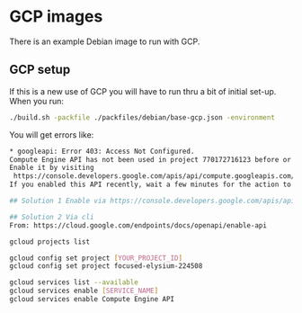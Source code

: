 # GCP images

There is an example Debian image to run with GCP.

## GCP setup

If this is a new use of GCP you will have to run thru a bit of initial set-up.
When you run:

```bash
./build.sh -packfile ./packfiles/debian/base-gcp.json -environment
```

You will get errors like:

```bash
* googleapi: Error 403: Access Not Configured.
Compute Engine API has not been used in project 770172716123 before or it is disabled.
Enable it by visiting
 https://console.developers.google.com/apis/api/compute.googleapis.com/overview?project=770172716123 then retry.
If you enabled this API recently, wait a few minutes for the action to propagate to our systems and retry, accessNotConfigured

## Solution 1 Enable via https://console.developers.google.com/apis/api/compute.googleapis.com/overview?project=770172716123

## Solution 2 Via cli
From: https://cloud.google.com/endpoints/docs/openapi/enable-api

gcloud projects list

gcloud config set project [YOUR_PROJECT_ID]
gcloud config set project focused-elysium-224508

gcloud services list --available
gcloud services enable [SERVICE_NAME]
gcloud services enable Compute Engine API
```
